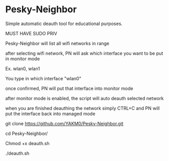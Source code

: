 # Pesky-Neighbor
Simple automatic deauth tool for educational purposes.

MUST HAVE SUDO PRIV

Pesky-Neighbor will list all wifi networks in range

after selecting wifi network, PN will ask which interface you want to be put in monitor mode

Ex. wlan0, wlan1

You type in which interface "wlan0"

once confirmed, PN will put that interface into monitor mode

after monitor mode is enabled, the script will auto deauth selected network

when you are finished deauthing the network simply CTRL+C and PN will put the interface back into managed mode

git clone https://github.com/YAKM0/Pesky-Neighbor.git

cd Pesky-Neighbor/

Chmod +x deauth.sh

./deauth.sh
